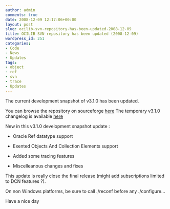 ```yaml
---
author: admin
comments: true
date: 2008-12-09 12:17:06+00:00
layout: post
slug: ocilib-svn-repository-has-been-updated-2008-12-09
title: OCILIB SVN repository has been updated (2008-12-09)
wordpress_id: 251
categories:
- Code
- News
- Updates
tags:
- object
- ref
- svn
- trace
- Updates
---
```


The current development snapshot of v3.1.0 has been updated.

You can browse the repository on sourceforge [here](http://orclib.svn.sourceforge.net/viewvc/orclib/)
The temporary v3.1.0 changelog is available [here](http://orclib.sourceforge.net/public/changelogs/ocilib-changelog-v3.1.0.txt)

New in this v3.1.0 development snapshot update : 




  * Oracle Ref datatype support


  * Exented Objects And Collection Elements support


  * Added some tracing features


  * Miscelleanous changes and fixes



This update is really close the final release (might add subscriptions limited to DCN features ?).

On non Windows platforms, be sure to call ./reconf before any ./configure... 

Have a nice day

